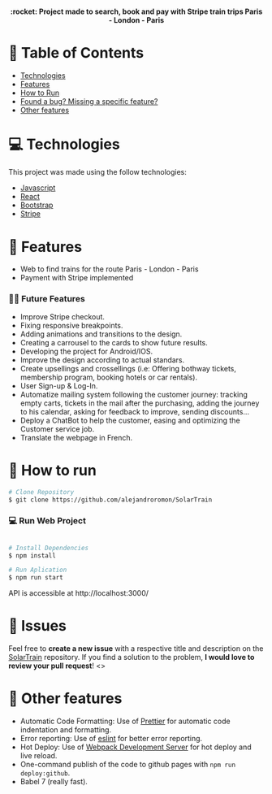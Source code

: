 <div align="center">
  <h4>:rocket: Project made to search, book and pay with Stripe train trips Paris - London - Paris</h4>
</div>

# :pushpin: Table of Contents

* [Technologies](#computer-technologies)
* [Features](#rocket-features)
* [How to Run](#construction_worker-how-to-run)
* [Found a bug? Missing a specific feature?](#bug-issues)
* [Other features](#monocle_face-other-features)

# :computer: Technologies
This project was made using the follow technologies:

* [Javascript](https://www.javascript.com//)      
* [React](https://reactjs.org/)      
* [Bootstrap](https://getbootstrap.com/)       
* [Stripe](https://stripe.com/es)

# :rocket: Features

* Web to find trains for the route Paris - London - Paris
* Payment with Stripe implemented

### :rocket::rocket: Future Features

* Improve Stripe checkout.
* Fixing responsive breakpoints.
* Adding animations and transitions to the design.
* Creating a carrousel to the cards to show future results.
* Developing the project for Android/IOS.
* Improve the design according to actual standars.
* Create upsellings and crossellings (i.e: Offering bothway tickets, membership program, booking hotels or car rentals).
* User Sign-up & Log-In.
* Automatize mailing system following the customer journey: tracking empty carts, tickets in the mail after the purchasing, adding the journey to his calendar, asking for feedback to improve, sending discounts...
* Deploy a ChatBot to help the customer, easing and optimizing the Customer service job.
* Translate the webpage in French.

# :construction_worker: How to run
```bash
# Clone Repository
$ git clone https://github.com/alejandroromon/SolarTrain
```

### 💻 Run Web Project

```bash

# Install Dependencies
$ npm install
```

```bash
# Run Aplication
$ npm run start
```
API is accessible at http://localhost:3000/

# :bug: Issues

Feel free to **create a new issue** with a respective title and description on the [SolarTrain](https://github.com/alejandroromon/SolarTrain/issues) repository. If you find a solution to the problem, **I would love to review your pull request**!
<>

#  :monocle_face: Other features

- Automatic Code Formatting: Use of [Prettier](https://prettier.io/) for automatic code indentation and formatting.
- Error reporting: Use of [eslint](https://eslint.org/) for better error reporting.
- Hot Deploy: Use of [Webpack Development Server](https://webpack.js.org/configuration/dev-server/) for hot deploy and live reload.
- One-command publish of the code to github pages with `npm run deploy:github`.
- Babel 7 (really fast).